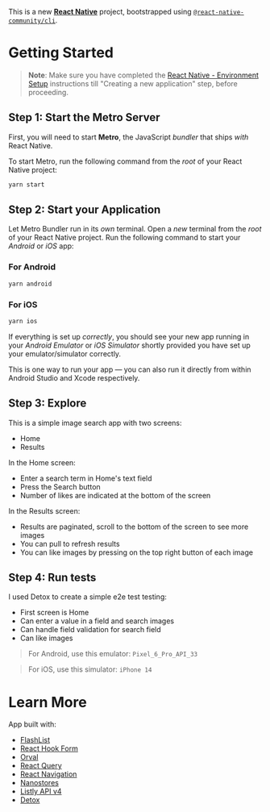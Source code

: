This is a new [**React Native**](https://reactnative.dev) project, bootstrapped
using [`@react-native-community/cli`](https://github.com/react-native-community/cli).

# Getting Started

> **Note**: Make sure you have completed
> the [React Native - Environment Setup](https://reactnative.dev/docs/environment-setup) instructions till "Creating a
> new
> application" step, before proceeding.

## Step 1: Start the Metro Server

First, you will need to start **Metro**, the JavaScript _bundler_ that ships _with_ React Native.

To start Metro, run the following command from the _root_ of your React Native project:

```bash
yarn start
```

## Step 2: Start your Application

Let Metro Bundler run in its _own_ terminal. Open a _new_ terminal from the _root_ of your React Native project. Run the
following command to start your _Android_ or _iOS_ app:

### For Android

```bash
yarn android
```

### For iOS

```bash
yarn ios
```

If everything is set up _correctly_, you should see your new app running in your _Android Emulator_ or _iOS Simulator_
shortly provided you have set up your emulator/simulator correctly.

This is one way to run your app — you can also run it directly from within Android Studio and Xcode respectively.

## Step 3: Explore

This is a simple image search app with two screens:

- Home
- Results

In the Home screen:

- Enter a search term in Home's text field
- Press the Search button
- Number of likes are indicated at the bottom of the screen

In the Results screen:

- Results are paginated, scroll to the bottom of the screen to see more images
- You can pull to refresh results
- You can like images by pressing on the top right button of each image

## Step 4: Run tests

I used Detox to create a simple e2e test testing:

- First screen is Home
- Can enter a value in a field and search images
- Can handle field validation for search field
- Can like images

> For Android, use this emulator: `Pixel_6_Pro_API_33`

> For iOS, use this simulator: `iPhone 14`

# Learn More

App built with:

- [FlashList](https://shopify.github.io/flash-list/)
- [React Hook Form](https://www.react-hook-form.com/)
- [Orval](https://orval.dev/)
- [React Query](https://tanstack.com/query/latest/)
- [React Navigation](https://reactnavigation.org/)
- [Nanostores](https://github.com/nanostores/nanostores)
- [Listly API v4](https://list.ly/api/docs#meta-search-search-images)
- [Detox](https://wix.github.io/Detox/docs/introduction/getting-started)
